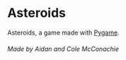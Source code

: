 # Asteroids
Asteroids, a game made with [Pygame](https://www.pygame.org/).

###### Made by Aidan and Cole McConachie
